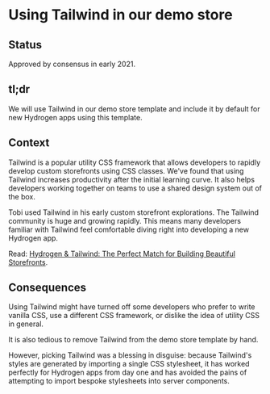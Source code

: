 # Using Tailwind in our demo store

## Status

Approved by consensus in early 2021.

## tl;dr

We will use Tailwind in our demo store template and include it by default for new Hydrogen apps using this template.

## Context

Tailwind is a popular utility CSS framework that allows developers to rapidly develop custom storefronts using CSS classes. We've found that using Tailwind increases productivity after the initial learning curve. It also helps developers working together on teams to use a shared design system out of the box.

Tobi used Tailwind in his early custom storefront explorations. The Tailwind community is huge and growing rapidly. This means many developers familiar with Tailwind feel comfortable diving right into developing a new Hydrogen app.

Read: [Hydrogen & Tailwind: The Perfect Match for Building Beautiful Storefronts](https://shopify.engineering/hydrogen-tailwind-building-beautiful-storefronts).

## Consequences

Using Tailwind might have turned off some developers who prefer to write vanilla CSS, use a different CSS framework, or dislike the idea of utility CSS in general.

It is also tedious to remove Tailwind from the demo store template by hand.

However, picking Tailwind was a blessing in disguise: because Tailwind's styles are generated by importing a single CSS stylesheet, it has worked perfectly for Hydrogen apps from day one and has avoided the pains of attempting to import bespoke stylesheets into server components.
